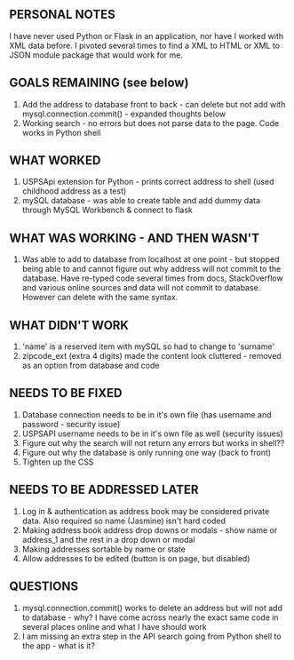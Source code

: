 ## PERSONAL NOTES
I have never used Python or Flask in an application, nor have I worked with XML data before. I pivoted several times to find a XML to HTML or XML to JSON module package that would work for me.

## GOALS REMAINING (see below)
1. Add the address to database front to back - can delete but not add with mysql.connection.commit() - expanded thoughts below
2. Working search - no errors but does not parse data to the page. Code works in Python shell

## WHAT WORKED
1. USPSApi extension for Python - prints correct address to shell (used childhood address as a test)
2. mySQL database - was able to create table and add dummy data through MySQL Workbench & connect to flask

## WHAT WAS WORKING - AND THEN WASN'T
1. Was able to add to database from localhost at one point - but stopped being able to and cannot figure out why address will not commit to the database. Have re-typed code several times from docs, StackOverflow and various online sources and data will not commit to database. However can delete with the same syntax.

## WHAT DIDN'T WORK
1. 'name' is a reserved item with mySQL so had to change to 'surname'
2. zipcode_ext (extra 4 digits) made the content look cluttered - removed as an option from database and code

## NEEDS TO BE FIXED
1. Database connection needs to be in it's own file (has username and password - security issue)
2. USPSAPI username needs to be in it's own file as well (security issues)
2. Figure out why the search will not return any errors but works in shell??
3. Figure out why the database is only running one way (back to front)
4. Tighten up the CSS

## NEEDS TO BE ADDRESSED LATER
1. Log in & authentication as address book may be considered private data. Also required so name (Jasmine) isn't hard coded
2. Making address book address drop downs or modals - show name or address_1 and the rest in a drop down or modal
3. Making addresses sortable by name or state
4. Allow addresses to be edited (button is on page, but disabled)

## QUESTIONS
1. mysql.connection.commit() works to delete an address but will not add to database - why? I have come across nearly the exact same code in several places online and what I have should work
2. I am missing an extra step in the API search going from Python shell to the app - what is it?